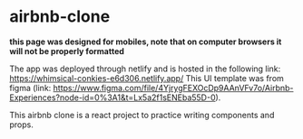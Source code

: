 # airbnb-clone
**this page was designed for mobiles, note that on computer browsers it will not be properly formatted**

The app was deployed through netlify and is hosted in the following link: https://whimsical-conkies-e6d306.netlify.app/
This UI template was from figma (link: https://www.figma.com/file/4YjrygFEXOcDp9AAnVFv7o/Airbnb-Experiences?node-id=0%3A1&t=Lx5a2f1sENEba55D-0).

This airbnb clone is a react project to practice writing components and props.




